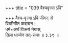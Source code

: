 +++
title = "039 वैश्यवृत्त्या ऽपि"

+++
वैश्य-वृत्त्या ऽपि जीवन् नो  
विक्रीणीत कदाचन।  
धर्म+अर्थं विक्रयं नेयास्  
तिला धान्येन तत्-समाः  ॥ ३.३९ ॥